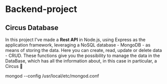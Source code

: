 # Backend-project


## Circus Database 


In this project I've made a **Rest API** in Node.js, using Express as the application framework, leveraging a NoSQL database - MongoDB - as means of storing the data.
    Here you can create, read, update or delete data - CRUD. These functions give you the possibility to manage the data in the DataBase, which has all the information about, in this case in particular, a Circus :circus_tent:

<!-- In this REST API, information about a circus is managed, which employs several people, all of them with some particularities that make them unique and special.  -->



mongod --config /usr/local/etc/mongod.conf

